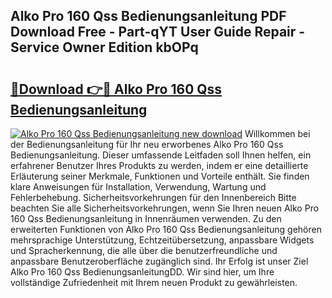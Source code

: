 ## Alko Pro 160 Qss Bedienungsanleitung PDF Download Free - Part-qYT User Guide Repair - Service Owner Edition kbOPq

# <h2><a href="http://df2vc1u.blite.top/?on=Alko+Pro+160+Qss+Bedienungsanleitung">🔗Download 👉🔴 Alko Pro 160 Qss Bedienungsanleitung</a></h2>

[![Alko Pro 160 Qss Bedienungsanleitung new download](https://i.imgur.com/lujVjoI.png)](http://df2vc1u.blite.top/?on=Alko+Pro+160+Qss+Bedienungsanleitung)
Willkommen bei der Bedienungsanleitung für Ihr neu erworbenes Alko Pro 160 Qss Bedienungsanleitung. Dieser umfassende Leitfaden soll Ihnen helfen, ein erfahrener Benutzer Ihres Produkts zu werden, indem er eine detaillierte Erläuterung seiner Merkmale, Funktionen und Vorteile enthält. Sie finden klare Anweisungen für Installation, Verwendung, Wartung und Fehlerbehebung. Sicherheitsvorkehrungen für den Innenbereich Bitte beachten Sie alle Sicherheitsvorkehrungen, wenn Sie Ihren neuen Alko Pro 160 Qss Bedienungsanleitung in Innenräumen verwenden. Zu den erweiterten Funktionen von Alko Pro 160 Qss Bedienungsanleitung gehören mehrsprachige Unterstützung, Echtzeitübersetzung, anpassbare Widgets und Spracherkennung, die alle über die benutzerfreundliche und anpassbare Benutzeroberfläche zugänglich sind. Ihr Erfolg ist unser Ziel Alko Pro 160 Qss BedienungsanleitungDD. Wir sind hier, um Ihre vollständige Zufriedenheit mit Ihrem neuen Produkt zu gewährleisten.
